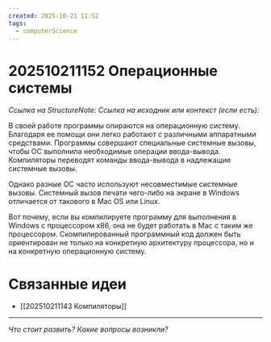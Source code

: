 ```yaml
---
created: 2025-10-21 11:52
tags:
  - computerScience
---
```

# 202510211152 Операционные системы

*Ссылка на StructureNote:*
*Ссылка на исходник или контекст (если есть):*

В своей работе программы опираются на операционную систему. Благодаря ее помощи они легко работают с различными аппаратными средствами. Программы совершают специальные системные вызовы, чтобы ОС выполнила необходимые операции ввода-вывода. Компиляторы переводят команды ввода-вывода в надлежащие системные вызовы.

Однако разные ОС часто используют несовместимые системные вызовы. Системный вызов печати чего-либо на экране в Windows отличается от такового в Mac OS или Linux.

Вот почему, если вы компилируете программу для выполнения в Windows с процессором x86, она не будет работать в Mac с таким же процессором. Скомпилированный программный код должен быть ориентирован не только на конкретную архитектуру процессора, но и на конкретную операционную систему.

# Связанные идеи

- [[202510211143 Компиляторы]]

---

*Что стоит развить? Какие вопросы возникли?*
